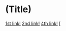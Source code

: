 # (Title)

[1st link!](https://anything.com) 
[2nd link!](another-page.html)
[4th link!](a-page.html)
[